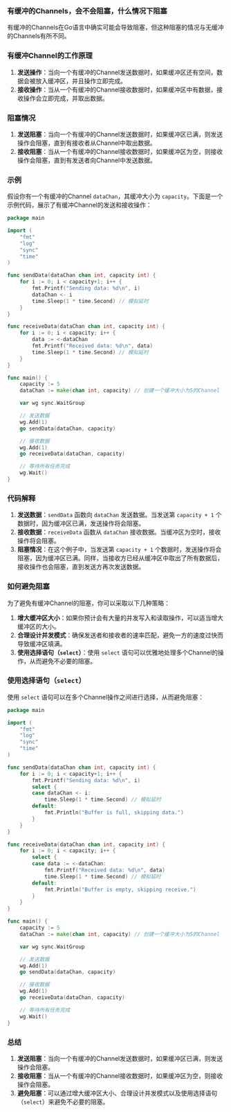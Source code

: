 ### 有缓冲的Channels，会不会阻塞，什么情况下阻塞


有缓冲的Channels在Go语言中确实可能会导致阻塞，但这种阻塞的情况与无缓冲的Channels有所不同。

### 有缓冲Channel的工作原理

1. **发送操作**：当向一个有缓冲的Channel发送数据时，如果缓冲区还有空间，数据会被放入缓冲区，并且操作立即完成。
2. **接收操作**：当从一个有缓冲的Channel接收数据时，如果缓冲区中有数据，接收操作会立即完成，并取出数据。

### 阻塞情况

1. **发送阻塞**：当向一个有缓冲的Channel发送数据时，如果缓冲区已满，则发送操作会阻塞，直到有接收者从Channel中取出数据。
2. **接收阻塞**：当从一个有缓冲的Channel接收数据时，如果缓冲区为空，则接收操作会阻塞，直到有发送者向Channel中发送数据。

### 示例

假设你有一个有缓冲的Channel `dataChan`，其缓冲大小为 `capacity`。下面是一个示例代码，展示了有缓冲Channel的发送和接收操作：

```go
package main

import (
	"fmt"
	"log"
	"sync"
	"time"
)

func sendData(dataChan chan int, capacity int) {
	for i := 0; i < capacity+1; i++ {
		fmt.Printf("Sending data: %d\n", i)
		dataChan <- i
		time.Sleep(1 * time.Second) // 模拟延时
	}
}

func receiveData(dataChan chan int, capacity int) {
	for i := 0; i < capacity; i++ {
		data := <-dataChan
		fmt.Printf("Received data: %d\n", data)
		time.Sleep(1 * time.Second) // 模拟延时
	}
}

func main() {
	capacity := 5
	dataChan := make(chan int, capacity) // 创建一个缓冲大小为5的Channel

	var wg sync.WaitGroup

	// 发送数据
	wg.Add(1)
	go sendData(dataChan, capacity)

	// 接收数据
	wg.Add(1)
	go receiveData(dataChan, capacity)

	// 等待所有任务完成
	wg.Wait()
}
```

### 代码解释

1. **发送数据**：`sendData` 函数向 `dataChan` 发送数据。当发送第 `capacity + 1` 个数据时，因为缓冲区已满，发送操作将会阻塞。
2. **接收数据**：`receiveData` 函数从 `dataChan` 接收数据。当缓冲区为空时，接收操作将会阻塞。
3. **阻塞情况**：在这个例子中，当发送第 `capacity + 1` 个数据时，发送操作将会阻塞，因为缓冲区已满。同样，当接收方已经从缓冲区中取出了所有数据后，接收操作也会阻塞，直到发送方再次发送数据。

### 如何避免阻塞

为了避免有缓冲Channel的阻塞，你可以采取以下几种策略：

1. **增大缓冲区大小**：如果你预计会有大量的并发写入和读取操作，可以适当增大缓冲区的大小。
2. **合理设计并发模式**：确保发送者和接收者的速率匹配，避免一方的速度过快而导致缓冲区填满。
3. **使用选择语句（`select`）**：使用 `select` 语句可以优雅地处理多个Channel的操作，从而避免不必要的阻塞。

### 使用选择语句（`select`）

使用 `select` 语句可以在多个Channel操作之间进行选择，从而避免阻塞：

```go
package main

import (
	"fmt"
	"log"
	"sync"
	"time"
)

func sendData(dataChan chan int, capacity int) {
	for i := 0; i < capacity+1; i++ {
		fmt.Printf("Sending data: %d\n", i)
		select {
		case dataChan <- i:
			time.Sleep(1 * time.Second) // 模拟延时
		default:
			fmt.Println("Buffer is full, skipping data.")
		}
	}
}

func receiveData(dataChan chan int, capacity int) {
	for i := 0; i < capacity; i++ {
		select {
		case data := <-dataChan:
			fmt.Printf("Received data: %d\n", data)
			time.Sleep(1 * time.Second) // 模拟延时
		default:
			fmt.Println("Buffer is empty, skipping receive.")
		}
	}
}

func main() {
	capacity := 5
	dataChan := make(chan int, capacity) // 创建一个缓冲大小为5的Channel

	var wg sync.WaitGroup

	// 发送数据
	wg.Add(1)
	go sendData(dataChan, capacity)

	// 接收数据
	wg.Add(1)
	go receiveData(dataChan, capacity)

	// 等待所有任务完成
	wg.Wait()
}
```

### 总结

1. **发送阻塞**：当向一个有缓冲的Channel发送数据时，如果缓冲区已满，则发送操作会阻塞。
2. **接收阻塞**：当从一个有缓冲的Channel接收数据时，如果缓冲区为空，则接收操作会阻塞。
3. **避免阻塞**：可以通过增大缓冲区大小、合理设计并发模式以及使用选择语句（`select`）来避免不必要的阻塞。
